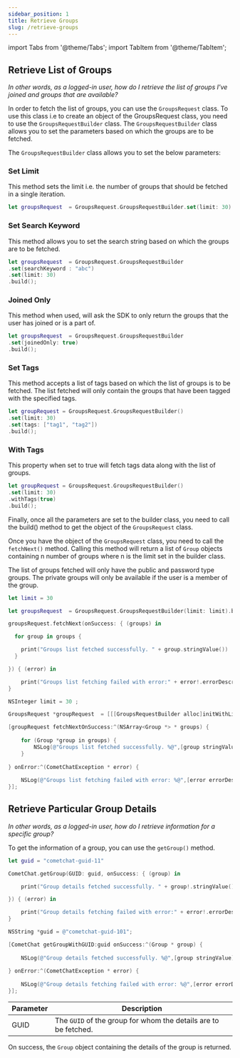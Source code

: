 ```yaml
---
sidebar_position: 1
title: Retrieve Groups
slug: /retrieve-groups
---
```

import Tabs from '@theme/Tabs';
import TabItem from '@theme/TabItem';


## Retrieve List of Groups

_In other words, as a logged-in user, how do I retrieve the list of groups I've joined and groups that are available?_

In order to fetch the list of groups, you can use the `GroupsRequest` class. To use this class i.e to create an object of the GroupsRequest class, you need to use the `GroupsRequestBuilder` class. The `GroupsRequestBuilder` class allows you to set the parameters based on which the groups are to be fetched.

The `GroupsRequestBuilder` class allows you to set the below parameters:

### Set Limit

This method sets the limit i.e. the number of groups that should be fetched in a single iteration.

<Tabs>
<TabItem value="Swift" label="Swift">

```swift
let groupsRequest  = GroupsRequest.GroupsRequestBuilder.set(limit: 30).build();
```

</TabItem>
</Tabs>



### Set Search Keyword

This method allows you to set the search string based on which the groups are to be fetched.

<Tabs>
<TabItem value="Swift" label="Swift">

```swift
let groupsRequest  = GroupsRequest.GroupsRequestBuilder
.set(searchKeyword : "abc")
.set(limit: 30)
.build();
```

</TabItem>
</Tabs>



### Joined Only

This method when used, will ask the SDK to only return the groups that the user has joined or is a part of.

<Tabs>
<TabItem value="Swift" label="Swift">

```swift
let groupsRequest  = GroupsRequest.GroupsRequestBuilder
.set(joinedOnly: true)
.build();
```

</TabItem>
</Tabs>



### Set Tags

This method accepts a list of tags based on which the list of groups is to be fetched. The list fetched will only contain the groups that have been tagged with the specified tags.

<Tabs>
<TabItem value="Swift" label="Swift">

```swift
let groupRequest = GroupsRequest.GroupsRequestBuilder()
.set(limit: 30)
.set(tags: ["tag1", "tag2"])
.build();
```

</TabItem>
</Tabs>



### With Tags

This property when set to true will fetch tags data along with the list of groups.

<Tabs>
<TabItem value="Swift" label="Swift">

```swift
let groupRequest = GroupsRequest.GroupsRequestBuilder()
.set(limit: 30)
.withTags(true)
.build();
```

</TabItem>
</Tabs>



Finally, once all the parameters are set to the builder class, you need to call the build() method to get the object of the `GroupsRequest` class.

Once you have the object of the `GroupsRequest` class, you need to call the `fetchNext()` method. Calling this method will return a list of `Group` objects containing n number of groups where n is the limit set in the builder class.

The list of groups fetched will only have the public and password type groups. The private groups will only be available if the user is a member of the group.

<Tabs>
<TabItem value="Swift" label="Swift">

```swift
let limit = 30 

let groupsRequest  = GroupsRequest.GroupsRequestBuilder(limit: limit).build();

groupsRequest.fetchNext(onSuccess: { (groups) in

  for group in groups {

    print("Groups list fetched successfully. " + group.stringValue())
  }

}) { (error) in

    print("Groups list fetching failed with error:" + error!.errorDescription);
}
```
</TabItem>

<TabItem value="Objective C" label="Objective C">

```objectivec
NSInteger limit = 30 ;

GroupsRequest *groupRequest  = [[[GroupsRequestBuilder alloc]initWithLimit:limit] build];

[groupRequest fetchNextOnSuccess:^(NSArray<Group *> * groups) {
    
    for (Group *group in groups) {
        NSLog(@"Groups list fetched successfully. %@",[group stringValue]);
    }
  
} onError:^(CometChatException * error) {
    
    NSLog(@"Groups list fetching failed with error: %@",[error errorDescription]);
}];
```

</TabItem>
</Tabs>







## Retrieve Particular Group Details

_In other words, as a logged-in user, how do I retrieve information for a specific group?_

To get the information of a group, you can use the `getGroup()` method.

<Tabs>
<TabItem value="Swift" label="Swift">

```swift
let guid = "cometchat-guid-11"

CometChat.getGroup(GUID: guid, onSuccess: { (group) in

    print("Group details fetched successfully. " + group!.stringValue())

}) { (error) in

    print("Group details fetching failed with error:" + error!.errorDescription);
}
```

</TabItem>

<TabItem value="Objective C" label="Objective C">

```objectivec
NSString *guid = @"cometchat-guid-101";

[CometChat getGroupWithGUID:guid onSuccess:^(Group * group) {
    
    NSLog(@"Group details fetched successfully. %@",[group stringValue]);
    
} onError:^(CometChatException * error) {
    
    NSLog(@"Group details fetching failed with error: %@",[error errorDescription]);
}];
```

</TabItem>
</Tabs>



| Parameter | Description | 
| ---- | ---- | 
| GUID | The `GUID` of the group for whom the details are to be fetched. | 


On success, the `Group` object containing the details of the group is returned.
